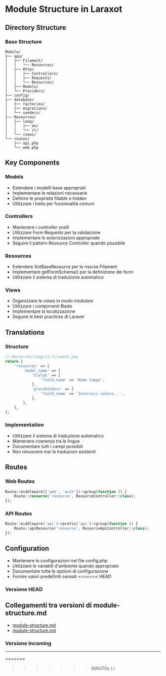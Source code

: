 # Module Structure in Laraxot

## Directory Structure

### Base Structure
```
Module/
├── app/
│   ├── Filament/
│   │   └── Resources/
│   ├── Http/
│   │   ├── Controllers/
│   │   ├── Requests/
│   │   └── Resources/
│   ├── Models/
│   └── Providers/
├── config/
├── database/
│   ├── factories/
│   ├── migrations/
│   └── seeders/
├── Resources/
│   ├── lang/
│   │   ├── en/
│   │   └── it/
│   └── views/
└── routes/
    ├── api.php
    └── web.php
```

## Key Components

### Models
- Estendere i modelli base appropriati
- Implementare le relazioni necessarie
- Definire le proprietà fillable e hidden
- Utilizzare i traits per funzionalità comuni

### Controllers
- Mantenere i controller snelli
- Utilizzare Form Requests per la validazione
- Implementare le autorizzazioni appropriate
- Seguire il pattern Resource Controller quando possibile

### Resources
- Estendere XotBaseResource per le risorse Filament
- Implementare getFormSchema() per la definizione dei form
- Utilizzare il sistema di traduzione automatico

### Views
- Organizzare le views in modo modulare
- Utilizzare i componenti Blade
- Implementare la localizzazione
- Seguire le best practices di Laravel

## Translations

### Structure
```php
// Resources/lang/it/filament.php
return [
    'resources' => [
        'model_name' => [
            'fields' => [
                'field_name' => 'Nome Campo',
            ],
            'placeholders' => [
                'field_name' => 'Inserisci valore...',
            ],
        ],
    ],
];
```

### Implementation
- Utilizzare il sistema di traduzione automatico
- Mantenere coerenza tra le lingue
- Documentare tutti i campi possibili
- Non rimuovere mai le traduzioni esistenti

## Routes

### Web Routes
```php
Route::middleware(['web', 'auth'])->group(function () {
    Route::resource('resource', ResourceController::class);
});
```

### API Routes
```php
Route::middleware('api')->prefix('api')->group(function () {
    Route::apiResource('resource', ResourceApiController::class);
});
```

## Configuration
- Mantenere le configurazioni nel file config.php
- Utilizzare le variabili d'ambiente quando appropriato
- Documentare tutte le opzioni di configurazione
- Fornire valori predefiniti sensati
<<<<<<< HEAD
### Versione HEAD


## Collegamenti tra versioni di module-structure.md
* [module-structure.md](../../../Xot/docs/laraxot/module-structure.md)
* [module-structure.md](../../../Xot/docs/architecture/module-structure.md)


### Versione Incoming


---

=======
>>>>>>> 9d6070e (.)
